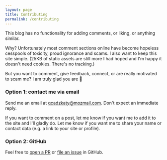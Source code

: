 ```yaml
---
layout: page
title: Contributing
permalink: /contributing
---
```


This blog has no functionality for adding comments, or liking, or anything similar.

Why? Unfortunately most comment sections online have become hopeless cesspools of toxicity, proud ignorance and scams. I also want to keep this site simple. (25KB of static assets are still more I had hoped and I'm happy it doesn't need cookies. There's no tracking.)

But you want to comment, give feedback, connect, or are really motivated to scam me? I am truly glad you are 🥰

### Option 1: contact me via email

Send me an email at [qcadzkaty@mozmail.com](mailto:qcadzkaty@mozmail.com). Don't expect an immediate reply.

If you want to comment on a post, let me know if you want me to add it to the site and I'll gladly do. Let me know if you want me to share your name or contact data (e.g. a link to your site or profile).

### Option 2: GitHub

Feel free to [open a PR](https://github.com/jardiacaj/jardiacaj.github.io/compare) or [file an issue](https://github.com/jardiacaj/jardiacaj.github.io/issues/new) in GitHub.
